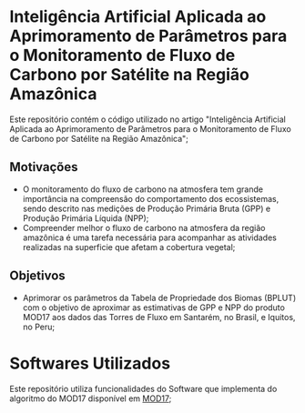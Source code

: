 # Inteligência Artificial Aplicada ao Aprimoramento de Parâmetros para o Monitoramento de Fluxo de Carbono por Satélite na Região Amazônica

Este repositório contém o código utilizado no artigo "Inteligência Artificial Aplicada ao Aprimoramento de Parâmetros para o Monitoramento de Fluxo de Carbono por Satélite na Região Amazônica";

## Motivações
- O monitoramento do fluxo de carbono na atmosfera tem grande importância na compreensão do comportamento dos ecossistemas, sendo descrito nas medições de Produção Primária Bruta (GPP) e Produção Primária Líquida (NPP);
- Compreender melhor o fluxo de carbono na atmosfera da região amazônica é uma tarefa necessária para acompanhar as atividades realizadas na superficie que afetam a cobertura vegetal;

## Objetivos
- Aprimorar os parâmetros da Tabela de Propriedade dos Biomas (BPLUT) com o objetivo de aproximar as estimativas de GPP e NPP do produto MOD17 aos dados das Torres de Fluxo em Santarém, no Brasil, e Iquitos, no Peru;

# Softwares Utilizados

Este repositório utiliza funcionalidades do Software que implementa do algoritmo do MOD17 disponível em [MOD17]([link_do_repositorio](https://github.com/arthur-e/MOD17)https://github.com/arthur-e/MOD17);
